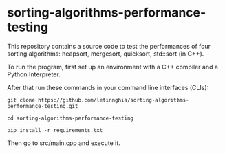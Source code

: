 # sorting-algorithms-performance-testing

This repository contains a source code to test the performances of four sorting algorithms: heapsort, mergesort, quicksort, std::sort (in C++).

To run the program, first set up an environment with a C++ compiler and a Python Interpreter.

After that run these commands in your command line interfaces (CLIs):

`git clone https://github.com/letinnghia/sorting-algorithms-performance-testing.git`

`cd sorting-algorithms-performance-testing`

`pip install -r requirements.txt`

Then go to src/main.cpp and execute it.
